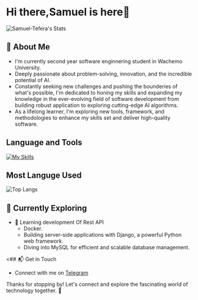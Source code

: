 # Hi there,Samuel is here👋

![Samuel-Tefera's Stats](https://github-readme-stats.vercel.app/api?username=Samuel-Tefera&theme=dark&show_icons=true&hide_border=true&count_private=true&rank_icon=github)

## 🚀 About Me

- I'm currently second year software enginnering student in Wachemo University.
- Deeply passionate about problem-solving, innovation, and the incredible potential of AI.
- Constantly seeking new challenges and pushing the bounderies of what's possible, I'm dedicated to honing my skills and expanding my knowledge in the ever-evolving field of software development from building robust application to exploring cutting-edge AI algorithms.
- As a lifelong learner, I'm exploring new tools, framework, and methodologies to enhance my skills set and deliver high-quality software.

<!--## My Articles-->

## Language and Tools
[![My Skills](https://skillicons.dev/icons?i=py,cpp,js,html,css,git,bootstrap,docker,django,flask,postgres,sqlite)](https://skillicons.dev)


## Most Languge Used
![Top Langs](https://github-readme-stats.vercel.app/api/top-langs/?username=Samuel-Tefera&layout=compact&theme=dark)

## 🌱 Currently Exploring

- 🚀 Learning development Of Rest API 
  - Docker.
  - Building server-side applications with Django, a powerful Python web framework.
  - Diving into MySQL for efficient and scalable database management.

 <!--## 🏆 Achievements

- 🌟 Completed Hacktoberfest 2023 - Contributed to open source projects and celebrated the spirit of collaboration.-->


<## 📬 Get in Touch
- Connect with me on [Telegram](https://t.me/samuelTefera7)

Thanks for stopping by! Let's connect and explore the fascinating world of technology together. 🚀

<!--
**Samuel-Tefera/Samuel-Tefera** is a ✨ _special_ ✨ repository because its `README.md` (this file) appears on your GitHub profile.

Here are some ideas to get you started:

- 🔭 I’m currently working on ...
- 🌱 I’m currently learning ...
- 👯 I’m looking to collaborate on ...
- 🤔 I’m looking for help with ...
- 💬 Ask me about ...
- 📫 How to reach me: ...
- 😄 Pronouns: ...
- ⚡ Fun fact: ...
-->
